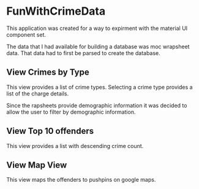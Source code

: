 # FunWithCrimeData
 
This application was created for a way to expirment with the material UI component set.

The data that I had available for building a database was moc wrapsheet data.  That data 
had to first be parsed to create the database.

## View Crimes by Type
This view provides a list of crime types.  Selecting a crime type provides a list of the charge
details.

Since the rapsheets provide demographic information it was decided to allow the user to
filter by demographic information.

## View Top 10 offenders
This view provides a list with descending crime count.

## View Map View
This view maps the offenders to pushpins on google maps.  


